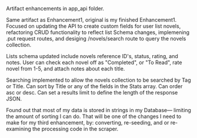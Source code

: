 Artifact enhancements in app_api folder.

Same artifact as Enhancement1, original is my finished Enhancement1. 
Focused on updating the API to create custom fields for user list novels, refactoring CRUD functionality to reflect list Schema changes, implemening .put request routes, and desiging /novels/search route to query the novels collection. 

Lists schema updated include novels reference ID's, status, rating, and notes. User can check each novel off as "Completed", or "To Read", rate novel from 1-5, and attach notes about each title. 

Searching implemented to allow the novels collection to be searched by Tag or Title. Can sort by Title or any of the fields in the Stats array. Can order asc or desc. Can set a results limit to define the length of the response JSON. 

Found out that most of my data is stored in strings in my Database— limiting the amount of sorting I can do. That will be one of the changes I need to make for my third enhancement, by: converting, re-seeding, and or re-examining the processing code in the scraper. 

